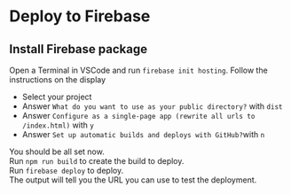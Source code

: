 # Deploy to Firebase
## Install Firebase package
Open a Terminal in VSCode and run `firebase init hosting`. Follow the instructions on the display
- Select your project
- Answer `What do you want to use as your public directory?` with `dist`
- Answer `Configure as a single-page app (rewrite all urls to /index.html)` with `y`
- Answer `Set up automatic builds and deploys with GitHub?`with `n`

You should be all set now. \
Run `npm run build` to create the build to deploy. \
Run `firebase deploy` to deploy. \
The output will tell you the URL you can use to test the deployment.